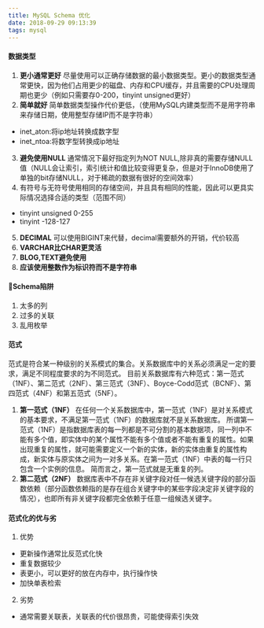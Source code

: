 ```yaml
---
title: MySQL Schema 优化
date: 2018-09-29 09:13:39
tags: mysql
---
```


#### 数据类型
1. **更小通常更好** 尽量使用可以正确存储数据的最小数据类型。更小的数据类型通常更快，因为他们占用更少的磁盘、内存和CPU缓存，并且需要的CPU处理周期也更少（例如只需要存0-200，tinyint unsigned更好）
2. **简单就好** 简单数据类型操作代价更低，（使用MySQL内建类型而不是用字符串来存储日期，使用整型存储IP而不是字符串）
 * inet_aton:将ip地址转换成数字型
 * inet_ntoa:将数字型转换成ip地址
3. **避免使用NULL** 通常情况下最好指定列为NOT NULL,除非真的需要存储NULL值（NULL会让索引，索引统计和值比较变得更复杂，但是对于InnoDB使用了单独的bit存储NULL，对于稀疏的数据有很好的空间效率）
4. 有符号与无符号使用相同的存储空间，并且具有相同的性能，因此可以更具实际情况选择合适的类型（范围不同）
 * tinyint unsigned 0-255
 * tinyint -128-127
5. **DECIMAL** 可以使用BIGINT来代替，decimal需要额外的开销，代价较高
6. **VARCHAR比CHAR更灵活**
7. **BLOG,TEXT避免使用**
8. **应该使用整数作为标识符而不是字符串**

#### Schema陷阱
1. 太多的列
2. 过多的关联
3. 乱用枚举

#### 范式
范式是符合某一种级别的关系模式的集合。关系数据库中的关系必须满足一定的要求，满足不同程度要求的为不同范式。
目前关系数据库有六种范式：第一范式（1NF）、第二范式（2NF）、第三范式（3NF）、Boyce-Codd范式（BCNF）、第四范式（4NF）和第五范式（5NF）。
1. **第一范式（1NF）** 
在任何一个关系数据库中，第一范式（1NF）是对关系模式的基本要求，不满足第一范式（1NF）的数据库就不是关系数据库。
所谓第一范式（1NF）是指数据库表的每一列都是不可分割的基本数据项，同一列中不能有多个值，即实体中的某个属性不能有多个值或者不能有重复的属性。如果出现重复的属性，就可能需要定义一个新的实体，新的实体由重复的属性构成，新实体与原实体之间为一对多关系。在第一范式（1NF）中表的每一行只包含一个实例的信息。
简而言之，第一范式就是无重复的列。
2. **第二范式（2NF）**
数据库表中不存在非关键字段对任一候选关键字段的部分函数依赖（部分函数依赖指的是存在组合关键字中的某些字段决定非关键字段的情况），也即所有非关键字段都完全依赖于任意一组候选关键字。

#### 范式化的优与劣
1. 优势
 * 更新操作通常比反范式化快
 * 重复数据较少
 * 表更小，可以更好的放在内存中，执行操作快
 * 加快单表检索

2. 劣势
 * 通常需要关联表，关联表的代价很昂贵，可能使得索引失效
